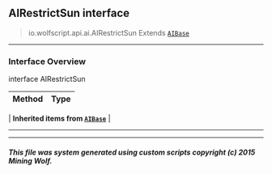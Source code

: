 ## AIRestrictSun __interface__

>io.wolfscript.api.ai.AIRestrictSun
>Extends [`AIBase`](AIBase.md)

---

### Interface Overview

interface AIRestrictSun

Method | Type   
--- | :--- 
 |
__Inherited items from [`AIBase`](AIBase.md)__ |





---



---


##### This file was system generated using custom scripts copyright (c) 2015 Mining Wolf.
	

